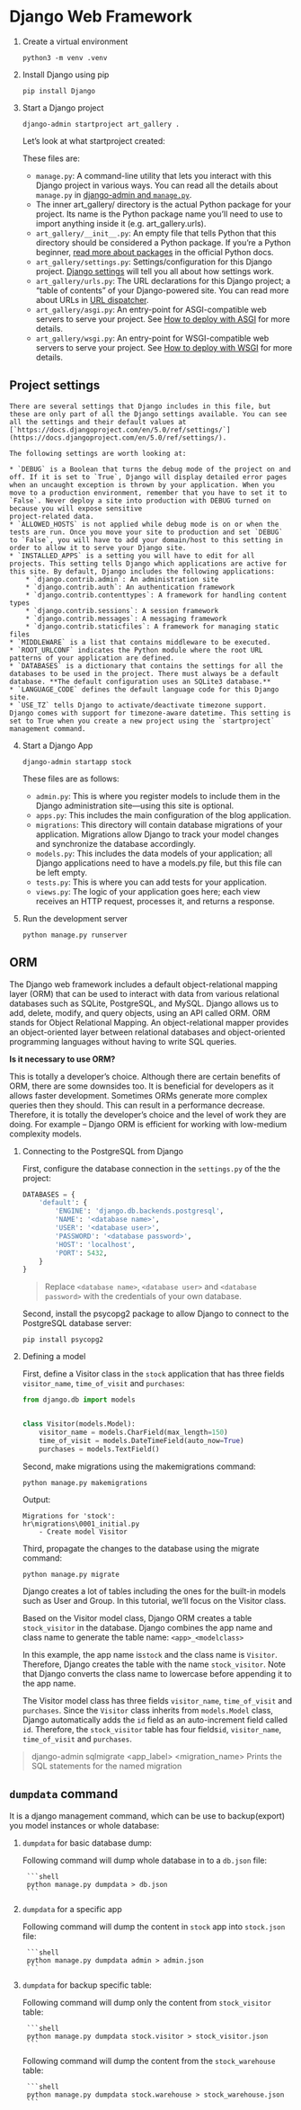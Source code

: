 # Django Web Framework

1. Create a virtual environment

    ```shell
    python3 -m venv .venv
    ```

2. Install Django using pip

    ```shell
    pip install Django
    ```

3. Start a Django project

    ```shell
    django-admin startproject art_gallery .
    ```

    Let’s look at what startproject created:

    These files are:

    * `manage.py`: A command-line utility that lets you interact with this Django project in various ways. You can read all the details about `manage.py` in [django-admin and `manage.py`](https://docs.djangoproject.com/en/5.0/ref/django-admin/).
    * The inner art_gallery/ directory is the actual Python package for your project. Its name is the Python package name you’ll need to use to import anything inside it (e.g. art_gallery.urls).
    * `art_gallery/__init__.py`: An empty file that tells Python that this directory should be considered a Python package. If you’re a Python beginner, [read more about packages](https://docs.python.org/3/tutorial/modules.html#tut-packages) in the official Python docs.
    * `art_gallery/settings.py`: Settings/configuration for this Django project. [Django settings](https://docs.djangoproject.com/en/5.0/topics/settings/) will tell you all about how settings work.
    * `art_gallery/urls.py`: The URL declarations for this Django project; a “table of contents” of your Django-powered site. You can read more about URLs in [URL dispatcher](https://docs.djangoproject.com/en/5.0/topics/http/urls/).
    * `art_gallery/asgi.py`: An entry-point for ASGI-compatible web servers to serve your project. See [How to deploy with ASGI](https://docs.djangoproject.com/en/5.0/howto/deployment/asgi/) for more details.
    * `art_gallery/wsgi.py`: An entry-point for WSGI-compatible web servers to serve your project. See [How to deploy with WSGI](https://docs.djangoproject.com/en/5.0/howto/deployment/wsgi/) for more details.

## Project settings

    There are several settings that Django includes in this file, but these are only part of all the Django settings available. You can see all the settings and their default values at [`https://docs.djangoproject.com/en/5.0/ref/settings/`](https://docs.djangoproject.com/en/5.0/ref/settings/).

    The following settings are worth looking at:

    * `DEBUG` is a Boolean that turns the debug mode of the project on and off. If it is set to `True`, Django will display detailed error pages when an uncaught exception is thrown by your application. When you move to a production environment, remember that you have to set it to `False`. Never deploy a site into production with DEBUG turned on because you will expose sensitive
    project-related data.
    * `ALLOWED_HOSTS` is not applied while debug mode is on or when the tests are run. Once you move your site to production and set `DEBUG` to `False`, you will have to add your domain/host to this setting in order to allow it to serve your Django site.
    * `INSTALLED_APPS` is a setting you will have to edit for all projects. This setting tells Django which applications are active for this site. By default, Django includes the following applications:
        * `django.contrib.admin`: An administration site
        * `django.contrib.auth`: An authentication framework
        * `django.contrib.contenttypes`: A framework for handling content types
        * `django.contrib.sessions`: A session framework
        * `django.contrib.messages`: A messaging framework
        * `django.contrib.staticfiles`: A framework for managing static files
    * `MIDDLEWARE` is a list that contains middleware to be executed.
    * `ROOT_URLCONF` indicates the Python module where the root URL patterns of your application are defined.
    * `DATABASES` is a dictionary that contains the settings for all the databases to be used in the project. There must always be a default database. **The default configuration uses an SQLite3 database.**
    * `LANGUAGE_CODE` defines the default language code for this Django site.
    * `USE_TZ` tells Django to activate/deactivate timezone support. Django comes with support for timezone-aware datetime. This setting is set to True when you create a new project using the `startproject` management command.

4. Start a Django App

    ```shell
    django-admin startapp stock
    ```

    These files are as follows:

    * `admin.py`: This is where you register models to include them in the Django administration site—using this site is optional.
    * `apps.py`: This includes the main configuration of the blog application.
    * `migrations`: This directory will contain database migrations of your application. Migrations allow Django to track your model changes and synchronize the database accordingly.
    * `models.py`: This includes the data models of your application; all Django applications need to have a models.py file, but this file can be left empty.
    * `tests.py`: This is where you can add tests for your application.
    * `views.py`: The logic of your application goes here; each view receives an HTTP request, processes it, and returns a response.

5. Run the development server

    ```shell
    python manage.py runserver
    ```

## ORM

The Django web framework includes a default object-relational mapping layer (ORM) that can be used to interact with data from various relational databases such as SQLite, PostgreSQL, and MySQL. Django allows us to add, delete, modify, and query objects, using an API called ORM. ORM stands for Object Relational Mapping. An object-relational mapper provides an object-oriented layer between relational databases and object-oriented programming languages without having to write SQL queries.

**Is it necessary to use ORM?**

This is totally a developer’s choice. Although there are certain benefits of ORM, there are some downsides too. It is beneficial for developers as it allows faster development. Sometimes ORMs generate more complex queries then they should. This can result in a performance decrease. Therefore, it is totally the developer’s choice and the level of work they are doing. For example – Django ORM is efficient for working with low-medium complexity models.

1. Connecting to the PostgreSQL from Django

    First, configure the database connection in the `settings.py` of the the project:

    ```python
    DATABASES = {
        'default': {
            'ENGINE': 'django.db.backends.postgresql',
            'NAME': '<database name>',
            'USER': '<database user>',
            'PASSWORD': '<database password>',
            'HOST': 'localhost',
            'PORT': 5432,
        }
    }
    ```

    > Replace `<database name>`, `<database user>` and `<database password>` with the credentials of your own database.

    Second, install the psycopg2 package to allow Django to connect to the PostgreSQL database server:

    ```shell
    pip install psycopg2
    ```

2. Defining a model

    First, define a Visitor class in the `stock` application that has three fields `visitor_name`, `time_of_visit` and `purchases`:

    ```python
    from django.db import models


    class Visitor(models.Model):
        visitor_name = models.CharField(max_length=150)
        time_of_visit = models.DateTimeField(auto_now=True)
        purchases = models.TextField()
    ```

    Second, make migrations using the makemigrations command:

    ```shell
    python manage.py makemigrations
    ```

    Output:

    ```shell
    Migrations for 'stock':
    hr\migrations\0001_initial.py
        - Create model Visitor
    ```

    Third, propagate the changes to the database using the migrate command:

    ```shell
    python manage.py migrate
    ```

    Django creates a lot of tables including the ones for the built-in models such as User and Group. In this tutorial, we’ll focus on the Visitor class.

    Based on the Visitor model class, Django ORM creates a table `stock_visitor` in the database.
    Django combines the app name and class name to generate the table name: `<app>_<modelclass>`

    In this example, the app name is`stock` and the class name is `Visitor`. Therefore, Django creates the table with the name `stock_visitor`. Note that Django converts the class name to lowercase before appending it to the app name.

    The Visitor model class has three fields `visitor_name`, `time_of_visit` and `purchases`. Since the `Visitor` class inherits from `models.Model` class, Django automatically adds the `id` field as an auto-increment field called `id`. Therefore, the `stock_visitor` table has four fields`id`, `visitor_name`, `time_of_visit` and `purchases`.

> django-admin sqlmigrate <app_label> <migration_name>  Prints the SQL statements for the named migration

## **`dumpdata` command**

It is a django management command, which can be use to backup(export) you model instances or whole database:

1. `dumpdata` for basic database dump:

    Following command will dump whole database in to a `db.json` file:
    
        ```shell
        python manage.py dumpdata > db.json
        ```

2. `dumpdata` for a specific app

    Following command will dump the content in `stock` app into `stock.json` file:

        ```shell
        python manage.py dumpdata admin > admin.json
        ```

3. `dumpdata` for backup specific table:

    Following command will dump only the content from `stock_visitor` table:

        ```shell
        python manage.py dumpdata stock.visitor > stock_visitor.json
        ```

    Following command will dump the content from the `stock_warehouse` table:

        ```shell
        python manage.py dumpdata stock.warehouse > stock_warehouse.json
        ```
